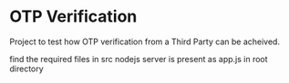 # OTP Verification

Project to test how OTP verification from a Third Party can be acheived.  

find the required files in src
nodejs server is present as app.js in root directory

